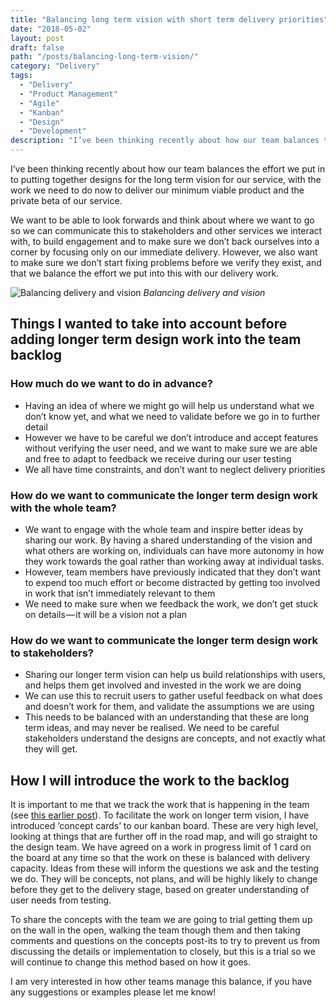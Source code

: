 ```yaml
---
title: "Balancing long term vision with short term delivery priorities"
date: "2018-05-02"
layout: post
draft: false
path: "/posts/balancing-long-term-vision/"
category: "Delivery"
tags:
  - "Delivery"
  - "Product Management"
  - "Agile"
  - "Kanban"
  - "Design"
  - "Development"
description: "I’ve been thinking recently about how our team balances the effort we put in to putting together designs for the long term vision for our service, with the work we need to do now to deliver our minimum viable product and the private beta of our service."
---
```


I’ve been thinking recently about how our team balances the effort we put in to putting together designs for the long term vision for our service, with the work we need to do now to deliver our minimum viable product and the private beta of our service.

We want to be able to look forwards and think about where we want to go so we can communicate this to stakeholders and other services we interact with, to build engagement and to make sure we don’t back ourselves into a corner by focusing only on our immediate delivery. However, we also want to make sure we don’t start fixing problems before we verify they exist, and that we balance the effort we put into this with our delivery work.

![Balancing delivery and vision](/images/balance.jpg "Balancing delivery and vision")
*Balancing delivery and vision*

## Things I wanted to take into account before adding longer term design work into the team backlog

### How much do we want to do in advance?
* Having an idea of where we might go will help us understand what we don’t know yet, and what we need to validate before we go in to further detail
* However we have to be careful we don’t introduce and accept features without verifying the user need, and we want to make sure we are able and free to adapt to feedback we receive during our user testing
* We all have time constraints, and don’t want to neglect delivery priorities

### How do we want to communicate the longer term design work with the whole team?
* We want to engage with the whole team and inspire better ideas by sharing our work. By having a shared understanding of the vision and what others are working on, individuals can have more autonomy in how they work towards the goal rather than working away at individual tasks.
* However, team members have previously indicated that they don’t want to expend too much effort or become distracted by getting too involved in work that isn’t immediately relevant to them
* We need to make sure when we feedback the work, we don’t get stuck on details — it will be a vision not a plan

### How do we want to communicate the longer term design work to stakeholders?
* Sharing our longer term vision can help us build relationships with users, and helps them get involved and invested in the work we are doing
* We can use this to recruit users to gather useful feedback on what does and doesn’t work for them, and validate the assumptions we are using
* This needs to be balanced with an understanding that these are long term ideas, and may never be realised. We need to be careful stakeholders understand the designs are concepts, and not exactly what they will get.

## How I will introduce the work to the backlog

It is important to me that we track the work that is happening in the team (see [this earlier post](/posts/2017-07-20---Types-of-work)). To facilitate the work on longer term vision, I have introduced ‘concept cards’ to our kanban board. These are very high level, looking at things that are further off in the road map, and will go straight to the design team. We have agreed on a work in progress limit of 1 card on the board at any time so that the work on these is balanced with delivery capacity. Ideas from these will inform the questions we ask and the testing we do. They will be concepts, not plans, and will be highly likely to change before they get to the delivery stage, based on greater understanding of user needs from testing.

To share the concepts with the team we are going to trial getting them up on the wall in the open, walking the team though them and then taking comments and questions on the concepts post-its to try to prevent us from discussing the details or implementation to closely, but this is a trial so we will continue to change this method based on how it goes.

I am very interested in how other teams manage this balance, if you have any suggestions or examples please let me know!
